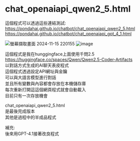 # chat_openaiapi_qwen2_5.html  
這個程式可以透過這些連結測試:  
https://pondahai.github.io/chatbot/chat_openaiapi_qwen2_5.html  
https://pondahai.github.io/chatbot/chat_openaiapi_gpt_4_1.html

![螢幕擷取畫面 2024-11-15 220155](https://github.com/user-attachments/assets/c775f740-2af8-4f7e-8057-6ff9b1c45c2f)
![image](https://github.com/user-attachments/assets/689c4f02-0759-41be-b423-3b279f0c13c5)

這個程式是我在hunggingface上面使用千問2.5  
https://huggingface.co/spaces/Qwen/Qwen2.5-Coder-Artifacts  
以對話方式生成的AI聊天表皮程式  
這個程式透過設定API網址與金鑰  
可以與大語言模型進行對話  
並且所有變數與內容都會存放在本機儲存庫  
每次重新打開這這個網頁程式就會自動載入  
目前只有一次存放機會  

chat_openaiapi_qwen2_5.html  
是最後完成版本  
其他是過程中的半成品程式  

補充:  
後來用GPT-4.1接著改良程式  
